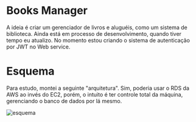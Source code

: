 # Books Manager

A ideia é criar um gerenciador de livros e aluguéis, como um sistema de biblioteca. Ainda está em processo de desenvolvimento, quando tiver tempo eu atualizo. No momento estou criando o sistema de autenticação por JWT no Web service.

# Esquema

Para estudo, montei a seguinte "arquitetura". Sim, poderia usar o RDS da AWS ao invés do EC2, porém, o intuito é ter controle total da máquina, gerenciando o banco de dados por lá mesmo.
<br>

![esquema](https://i.imgur.com/sCiyjyU.jpeg)
